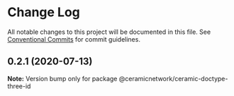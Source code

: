 # Change Log

All notable changes to this project will be documented in this file.
See [Conventional Commits](https://conventionalcommits.org) for commit guidelines.

## 0.2.1 (2020-07-13)

**Note:** Version bump only for package @ceramicnetwork/ceramic-doctype-three-id
